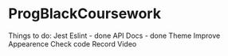 # ProgBlackCoursework

Things to do:
Jest
Eslint - done
API Docs - done
Theme
Improve Appearence
Check code
Record Video